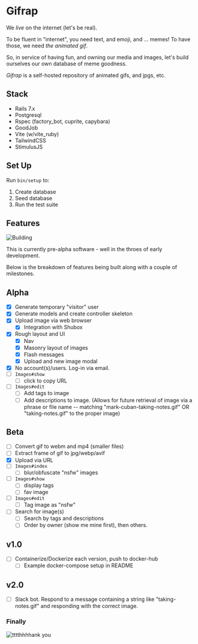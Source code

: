 # Gifrap

We *live* on the internet (let's be real).

To be fluent in "internet", you need text, and emoji, and ... memes! To have those, we need _the animated gif_.

So, in service of having fun, and owning our media and images, let's build ourselves our own database of meme goodness.

_Gifrap_ is a self-hosted repository of animated gifs, and jpgs, etc.

## Stack

* Rails 7.x
* Postgresql
* Rspec (factory_bot, cuprite, capybara)
* GoodJob
* Vite (w/vite_ruby)
* TailwindCSS
* StimulusJS

## Set Up

Run `bin/setup` to:

1. Create database
2. Seed database
3. Run the test suite

## Features

![Building](https://media.tenor.com/gBlnBO1ov9YAAAAM/hammer-tools.gif)

This is currently pre-alpha software - well in the throes of early development.

Below is the breakdown of features being built along with a couple of milestones.

## Alpha

- [x] Generate temporary "visitor" user
- [x] Generate models and create controller skeleton
- [x] Upload image via web browser
    - [x] Integration with Shubox
- [x] Rough layout and UI
    - [x] Nav
    - [x] Masonry layout of images
    - [x] Flash messages
    - [x] Upload and new image modal
- [x] No account(s)/users. Log-in via email.
- [ ] `Images#show`
    - [ ] click to copy URL
- [ ] `Images#edit`
    - [ ] Add tags to image
    - [ ] Add descriptions to image. (Allows for future retrieval of image via a phrase or file name -- matching "mark-cuban-taking-notes.gif" OR "taking-notes.gif" to the proper image)

## Beta

- [ ] Convert gif to webm and mp4 (smaller files)
- [ ] Extract frame of gif to jpg/webp/avif
- [x] Upload via URL
- [ ] `Images#index`
    - [ ] blur/obfuscate "nsfw" images
- [ ] `Images#show`
    - [ ] display tags
    - [ ] fav image
- [ ] `Images#edit`
    - [ ] Tag image as "nsfw"
- [ ] Search for image(s)
    - [ ] Search by tags and descriptions
    - [ ] Order by owner (show me mine first), then others.

## v1.0

- [ ] Containerize/Dockerize each version, push to docker-hub
    - [ ] Example docker-compose setup in README

## v2.0

- [ ] Slack bot. Respond to a message containing a string like "taking-notes.gif" and responding with the correct image.

### Finally

![tttthhhhank you](https://c.tenor.com/K-NT5HJdVzoAAAAC/tenor.gif)

